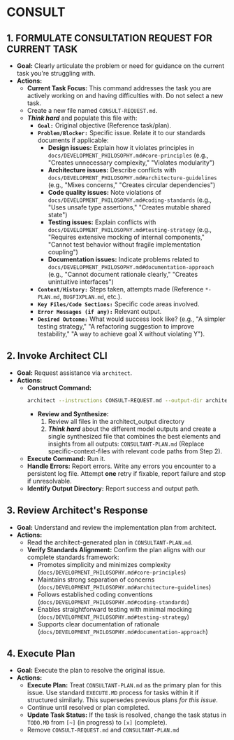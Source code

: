 # CONSULT
## 1. FORMULATE CONSULTATION REQUEST FOR CURRENT TASK
- **Goal:** Clearly articulate the problem or need for guidance on the current task you're struggling with.
- **Actions:**
    - **Current Task Focus:** This command addresses the task you are actively working on and having difficulties with. Do not select a new task.
    - Create a new file named `CONSULT-REQUEST.md`.
    - ***Think hard*** and populate this file with:
        - **`Goal:`** Original objective (Reference task/plan).
        - **`Problem/Blocker:`** Specific issue. Relate it to our standards documents if applicable:
          - **Design issues:** Explain how it violates principles in `docs/DEVELOPMENT_PHILOSOPHY.md#core-principles` (e.g., "Creates unnecessary complexity," "Violates modularity")
          - **Architecture issues:** Describe conflicts with `docs/DEVELOPMENT_PHILOSOPHY.md#architecture-guidelines` (e.g., "Mixes concerns," "Creates circular dependencies")
          - **Code quality issues:** Note violations of `docs/DEVELOPMENT_PHILOSOPHY.md#coding-standards` (e.g., "Uses unsafe type assertions," "Creates mutable shared state")
          - **Testing issues:** Explain conflicts with `docs/DEVELOPMENT_PHILOSOPHY.md#testing-strategy` (e.g., "Requires extensive mocking of internal components," "Cannot test behavior without fragile implementation coupling")
          - **Documentation issues:** Indicate problems related to `docs/DEVELOPMENT_PHILOSOPHY.md#documentation-approach` (e.g., "Cannot document rationale clearly," "Creates unintuitive interfaces")
        - **`Context/History:`** Steps taken, attempts made (Reference `*-PLAN.md`, `BUGFIXPLAN.md`, etc.).
        - **`Key Files/Code Sections:`** Specific code areas involved.
        - **`Error Messages (if any):`** Relevant output.
        - **`Desired Outcome:`** What would success look like? (e.g., "A simpler testing strategy," "A refactoring suggestion to improve testability," "A way to achieve goal X without violating Y").

## 2. Invoke Architect CLI
- **Goal:** Request assistance via `architect`.
- **Actions:**
    - **Construct Command:**
        ```bash
        architect --instructions CONSULT-REQUEST.md --output-dir architect_output --model gemini-2.5-pro-preview-03-25 --model gemini-2.5-pro-exp-03-25 --model gemini-2.0-flash docs/DEVELOPMENT_PHILOSOPHY.md ./
        ```
        - **Review and Synthesize:**
            1. Review all files in the architect_output directory
            2. ***Think hard*** about the different model outputs and create a single synthesized file that combines the best elements and insights from all outputs: `CONSULTANT-PLAN.md`
        (Replace specific-context-files with relevant code paths from Step 2).
    - **Execute Command:** Run it.
    - **Handle Errors:** Report errors. Write any errors you encounter to a persistent log file. Attempt **one** retry if fixable, report failure and stop if unresolvable.
    - **Identify Output Directory:** Report success and output path.

## 3. Review Architect's Response
- **Goal:** Understand and review the implementation plan from architect.
- **Actions:**
    - Read the architect-generated plan in `CONSULTANT-PLAN.md`.
    - **Verify Standards Alignment:** Confirm the plan aligns with our complete standards framework:
      - Promotes simplicity and minimizes complexity (`docs/DEVELOPMENT_PHILOSOPHY.md#core-principles`)
      - Maintains strong separation of concerns (`docs/DEVELOPMENT_PHILOSOPHY.md#architecture-guidelines`)
      - Follows established coding conventions (`docs/DEVELOPMENT_PHILOSOPHY.md#coding-standards`)
      - Enables straightforward testing with minimal mocking (`docs/DEVELOPMENT_PHILOSOPHY.md#testing-strategy`)
      - Supports clear documentation of rationale (`docs/DEVELOPMENT_PHILOSOPHY.md#documentation-approach`)

## 4. Execute Plan
- **Goal:** Execute the plan to resolve the original issue.
- **Actions:**
    - **Execute Plan:** Treat `CONSULTANT-PLAN.md` as the primary plan for this issue. Use standard `EXECUTE.MD` process for tasks within it if structured similarly. This supersedes previous plans *for this issue*.
    - Continue until resolved or plan completed.
    - **Update Task Status:** If the task is resolved, change the task status in `TODO.MD` from `[~]` (in progress) to `[x]` (complete).
    - Remove `CONSULT-REQUEST.md` and `CONSULTANT-PLAN.md`
